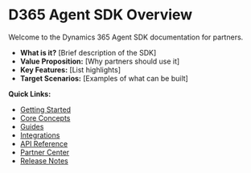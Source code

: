 # D365 Agent SDK Overview

Welcome to the Dynamics 365 Agent SDK documentation for partners.

*   **What is it?** [Brief description of the SDK]
*   **Value Proposition:** [Why partners should use it]
*   **Key Features:** [List highlights]
*   **Target Scenarios:** [Examples of what can be built]

**Quick Links:**
*   [Getting Started](./getting-started/)
*   [Core Concepts](./fundamentals/)
*   [Guides](./guides/)
*   [Integrations](./integrations/)
*   [API Reference](./api-reference/)
*   [Partner Center](./partner-center/)
*   [Release Notes](./release-notes/)
